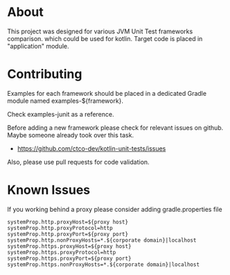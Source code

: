 # About

This project was designed for various JVM Unit Test frameworks comparison.
which could be used for kotlin. 
Target code is placed in "application" module.


# Contributing

Examples for each framework should be placed in a dedicated Gradle module 
named examples-${framework}.

Check examples-junit as a reference.

Before adding a new framework please check for relevant issues on github. 
Maybe someone already took over this task. 
* https://github.com/ctco-dev/kotlin-unit-tests/issues  

Also, please use pull requests for code validation.

# Known Issues
If you working behind a proxy please consider adding gradle.properties file
```
systemProp.http.proxyHost=${proxy host}
systemProp.http.proxyProtocol=http
systemProp.http.proxyPort=${proxy port}
systemProp.http.nonProxyHosts=*.${corporate domain}|localhost
systemProp.https.proxyHost=${proxy host}
systemProp.https.proxyProtocol=http
systemProp.https.proxyPort=${proxy port}
systemProp.https.nonProxyHosts=*.${corporate domain}|localhost
```